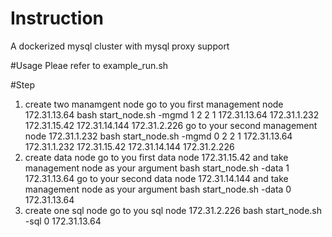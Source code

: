 # Instruction
A dockerized mysql cluster with mysql proxy support

#Usage
Pleae refer to example_run.sh

#Step
1.  create two manamgent node
    go to you first management node 172.31.13.64
       bash start_node.sh -mgmd 1 2 2 1 172.31.13.64 172.31.1.232 172.31.15.42 172.31.14.144 172.31.2.226
    go to your second management node 172.31.1.232
       bash start_node.sh -mgmd 0 2 2 1 172.31.13.64 172.31.1.232 172.31.15.42 172.31.14.144 172.31.2.226
2.  create data node
    go to you first data node 172.31.15.42 and take management node as your argument
       bash start_node.sh -data 1 172.31.13.64
    go to your second data node 172.31.14.144 and take management node as your argument
       bash start_node.sh -data 0 172.31.13.64
3.  create one sql node
    go to you sql node 172.31.2.226
       bash start_node.sh -sql 0 172.31.13.64
